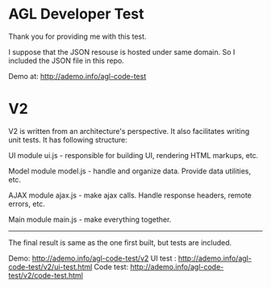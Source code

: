 AGL Developer Test
===
Thank you for providing me with this test.

I suppose that the JSON resouse is hosted under same domain. So I included the JSON file in this repo.

Demo at: http://ademo.info/agl-code-test

V2
===
V2 is written from an architecture's perspective. It also facilitates writing unit tests.  It has following structure:

UI module
ui.js - responsible for building UI, rendering HTML markups, etc.

Model module
model.js - handle and organize data. Provide data utilities, etc.

AJAX module
ajax.js - make ajax calls. Handle response headers, remote errors, etc.

Main module
main.js - make everything together.

---
The final result is same as the one first built, but tests are included.

Demo: http://ademo.info/agl-code-test/v2
UI test : http://ademo.info/agl-code-test/v2/ui-test.html
Code test: http://ademo.info/agl-code-test/v2/code-test.html